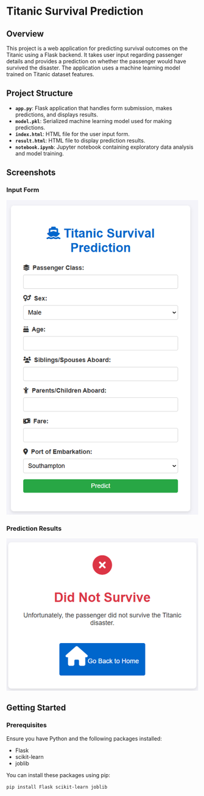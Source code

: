 # Titanic Survival Prediction

## Overview

This project is a web application for predicting survival outcomes on the Titanic using a Flask backend. It takes user input regarding passenger details and provides a prediction on whether the passenger would have survived the disaster. The application uses a machine learning model trained on Titanic dataset features.

## Project Structure

- **`app.py`**: Flask application that handles form submission, makes predictions, and displays results.
- **`model.pkl`**: Serialized machine learning model used for making predictions.
- **`index.html`**: HTML file for the user input form.
- **`result.html`**: HTML file to display prediction results.
- **`notebook.ipynb`**: Jupyter notebook containing exploratory data analysis and model training.

## Screenshots

### Input Form

![Input Form](assets/form)

### Prediction Results

![Prediction Results](assets/result)

## Getting Started

### Prerequisites

Ensure you have Python and the following packages installed:
- Flask
- scikit-learn
- joblib

You can install these packages using pip:

```bash
pip install Flask scikit-learn joblib
